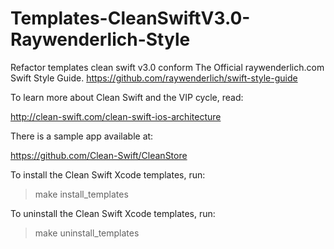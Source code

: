# Templates-CleanSwiftV3.0-Raywenderlich-Style
Refactor templates clean swift v3.0 conform The Official raywenderlich.com Swift Style Guide.
https://github.com/raywenderlich/swift-style-guide

To learn more about Clean Swift and the VIP cycle, read:

http://clean-swift.com/clean-swift-ios-architecture

There is a sample app available at:

https://github.com/Clean-Swift/CleanStore

To install the Clean Swift Xcode templates, run:

> make install_templates

To uninstall the Clean Swift Xcode templates, run:

> make uninstall_templates

